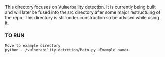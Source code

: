 This directory focuses on Vulnerbaility detection. It is currently being built and will later be fused into the src directory after some major restructuing of the repo.
This directory is still under construction so be advised while using it.

### TO RUN

    Move to example directory
    python ../vulnerability_detection/Main.py <Example name>
   
   
